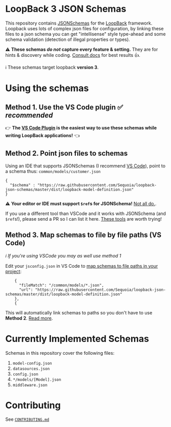 # LoopBack **3** JSON Schemas

This repository contains [JSONSchemas](http://json-schema.org/) for the [LoopBack](http://loopback.io/) framework. Loopback uses lots of complex json files for configuration, by linking these files to a json schema you can get "intellisense" style type-ahead and some schema validation (detection of illegal properties or types).

:warning: **These schemas _do not_ capture every feature & setting.** They are for hints & discovery while coding. [Consult docs](http://loopback.io/) for best results :+1:.

:information_source: These schemas target loopback **version 3**.

# Using the schemas

## Method 1. Use the VS Code plugin :white_check_mark: _recommended_

:point_right: **The [VS Code Plugin](https://marketplace.visualstudio.com/items?itemName=sequoia.loopback-json-schemas) is the easiest way to use these schemas while writing LoopBack applications!** :point_left:

## Method 2. Point json files to schemas

Using an IDE that supports JSONSchemas (I recommend [VS Code](https://code.visualstudio.com/)), point to a schema thus:
`common/models/customer.json`

```
{
  "$schema" : "https://raw.githubusercontent.com/Sequoia/loopback-json-schemas/master/dist/loopback-model-definition.json"
}
```

:warning: **Your editor or IDE must support `$ref`s for JSONSchema!** [Not all do.](https://github.com/bali182/autocomplete-json/issues/64).

If you use a different tool than VSCode and it works with JSONSchema (and `$ref`s!), please send a PR so I can list it here. [These tools](http://json-schema.org/implementations.html#editors) are worth trying!

## Method 3. Map schemas to file by **file paths** (VS Code)

_:information_source: If you're using VSCode you may as well use method 1_

Edit your `jsconfig.json` in VS Code to [map schemas to file paths in your project](https://code.visualstudio.com/Docs/languages/json#_json-schemas-settings):

```
    {
      "fileMatch": "/common/models/*.json",
      "url": "https://raw.githubusercontent.com/Sequoia/loopback-json-schemas/master/dist/loopback-model-definition.json"
    },
    {
```

This will automatically link schemas to paths so you don't have to use **Method 2**. [Read more](https://code.visualstudio.com/Docs/languages/json#_json-schemas-settings).

# Currently Implemented Schemas

Schemas in this repository cover the following files:

1. `model-config.json`
1. `datasources.json`
1. `config.json`
1. `*/models/[Model].json`
1. `middleware.json`

# Contributing

See [`CONTRIBUTING.md`](CONTRIBUTING.md)
